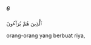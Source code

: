 ##### 6

<span class="ayah">ٱلَّذِينَ هُمْ يُرَآءُونَ</span>

<span class="ayah_translation">orang-orang yang berbuat riya,</span>
